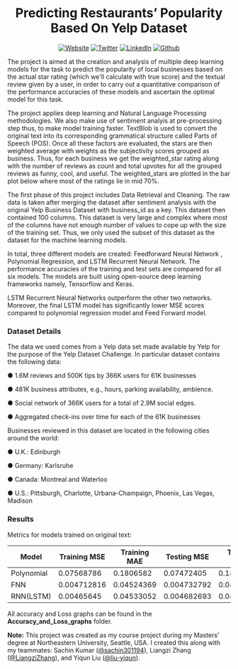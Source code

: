 <h1 align="center"> Predicting Restaurants’ Popularity Based On Yelp Dataset </h1>

<p align="center">
<a href="https://tsmanral.github.io/" target="_blank"><img alt="Website" src="https://img.shields.io/badge/-Portfolio-informational"></a>
<a href="https://twitter.com/tribhuwan50" target="_blank"><img alt="Twitter" src="https://img.shields.io/twitter/follow/tribhuwan50.svg?style=social&label=Follow"></a>
<a href="https://www.linkedin.com/in/tribhuwan-singh-9411a175/" target="_blank"><img alt="LinkedIn" src="https://img.shields.io/badge/-Connect-blue?style=flat&logo=linkedin"></a>
<a href="https://github.com/tsmanral" target="_blank"><img alt="Github" src="https://img.shields.io/github/followers/tsmanral.svg?style=social"></a>
</p>



The project is aimed at the creation and analysis of multiple deep learning models for the task to predict the popularity of local businesses based on the actual star rating (which we'll calculate with true score) and the textual review given by a user, in order to carry out a quantitative comparison of the performance accuracies of these models and ascertain the optimal model for this task.

The project applies deep learning and Natural Language Processing methodologies. We also make use of sentiment analyis at pre-processing step thus, to make model training faster. TextBlob is used to convert the original text into its corresponding grammatical structure called Parts of Speech (POS). Once all these factors are evaluated, the stars are then weighted average with weights as the subjectivity scores grouped as business. Thus, for each business we get the weighted_star rating along with the number of reviews as count and total upvotes for all the grouped reviews as funny, cool, and useful. The weighted_stars are plotted in the bar plot below where most of
the ratings lie in mid 70%.

The first phase of this project includes Data Retrieval and Cleaning. The raw data is taken after merging the dataset after sentiment analysis with the original Yelp Business Dataset with business_id as a key. This dataset then contained 100 columns. This dataset is very large and complex where most of the columns have not enough number of values to cope up with the size of the training set. Thus, we only used the subset of this dataset as the dataset for the machine learning models.

In total, three different models are created: Feedforward Neural Network , Polynomial Regression, and LSTM Recurrent Neural Network. The performance accuracies of the training and test sets are compared for all six models. The models are built using open-source deep learning frameworks namely, Tensorflow and Keras.


LSTM Recurrent Neural Networks outperform the other two networks. Moreover, the final LSTM model has significantly lower MSE scores
compared to polynomial regression model and Feed Forward model.

### Dataset Details
The data we used comes from a Yelp data set made available by Yelp for the purpose of the Yelp Dataset Challenge. In particular dataset contains the following data:

● 1.6M reviews and 500K tips by 366K users for 61K businesses

● 481K business attributes, e.g., hours, parking availability, ambience.

● Social network of 366K users for a total of 2.9M social edges.

● Aggregated check-ins over time for each of the 61K businesses 

Businesses reviewed in this dataset are located in the following cities around the world:

● U.K.: Edinburgh

● Germany: Karlsruhe

● Canada: Montreal and Waterloo

● U.S.: Pittsburgh, Charlotte, Urbana-Champaign, Phoenix, Las Vegas, Madison

### Results

Metrics for models trained on original text:

| Model     | Training MSE      | Training MAE  | Testing MSE         | Testing MAE |
|-----------|-------------------|---------------|---------------------|-------------|
| Polynomial| 0.07568786        | 0.1806582     | 0.07472405          | 0.1803489   |
| FNN       | 0.004712816       | 0.04524369    | 0.004732792         | 0.04516283  |
| RNN(LSTM) | 0.00465645        | 0.04533052    | 0.004682693         | 0.0453195   |


All accuracy and Loss graphs can be found in the **Accuracy_and_Loss_graphs** folder.

**Note:** This project was created as my course project during my Masters' degree at Northeastern University, Seattle, USA. I created this along with my teammates: Sachin Kumar ([@sachin301194](https://github.com/sachin301194)), Liangzi Zhang ([@LiangziZhang](https://github.com/LiangziZhang?tab=repositories)), and Yiqun Liu ([@liu-yiqun](https://github.com/liu-yiqun)).
